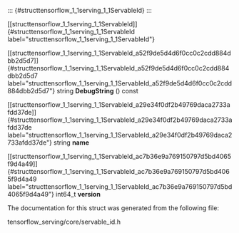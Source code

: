 ::: {#structtensorflow_1_1serving_1_1ServableId}
:::

[\[structtensorflow\_1\_1serving\_1\_1ServableId\]]{#structtensorflow_1_1serving_1_1ServableId
label="structtensorflow_1_1serving_1_1ServableId"}

[\[structtensorflow\_1\_1serving\_1\_1ServableId\_a52f9de5d4d6f0cc0c2cdd884dbb2d5d7\]]{#structtensorflow_1_1serving_1_1ServableId_a52f9de5d4d6f0cc0c2cdd884dbb2d5d7
label="structtensorflow_1_1serving_1_1ServableId_a52f9de5d4d6f0cc0c2cdd884dbb2d5d7"}
string **DebugString** () const

[\[structtensorflow\_1\_1serving\_1\_1ServableId\_a29e34f0df2b49769daca2733afdd37de\]]{#structtensorflow_1_1serving_1_1ServableId_a29e34f0df2b49769daca2733afdd37de
label="structtensorflow_1_1serving_1_1ServableId_a29e34f0df2b49769daca2733afdd37de"}
string **name**

[\[structtensorflow\_1\_1serving\_1\_1ServableId\_ac7b36e9a769150797d5bd4065f9d4a49\]]{#structtensorflow_1_1serving_1_1ServableId_ac7b36e9a769150797d5bd4065f9d4a49
label="structtensorflow_1_1serving_1_1ServableId_ac7b36e9a769150797d5bd4065f9d4a49"}
int64\_t **version**

The documentation for this struct was generated from the following file:

tensorflow\_serving/core/servable\_id.h
